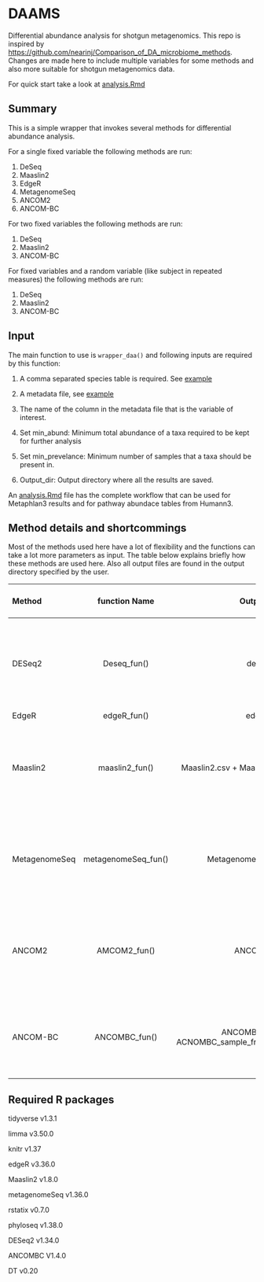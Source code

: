 
# DAAMS
Differential abundance analysis for shotgun metagenomics. This repo is inspired by https://github.com/nearinj/Comparison_of_DA_microbiome_methods. Changes are made here to include multiple variables for some methods and also more suitable for shotgun metagenomics data. 


For quick start take a look at [analysis.Rmd](analysis.Rmd)


## Summary

This is a simple wrapper that invokes several methods for differential abundance analysis.

For a single fixed variable the following methods are run:

1. DeSeq
2. Maaslin2
3. EdgeR
4. MetagenomeSeq
5. ANCOM2
6. ANCOM-BC

For two fixed variables the following methods are run:
1. DeSeq
2. Maaslin2
3. ANCOM-BC

For fixed variables and a random variable (like subject in repeated measures) the following methods are run:

1. DeSeq
2. Maaslin2
3. ANCOM-BC

## Input

The main function to use is `wrapper_daa()` and following inputs are required by this function:

1. A comma separated species table is required. See [example](example/merged_species_table.csv)

2. A metadata file, see [example](example/TS_metadata.txt)

3. The name of the column in the metadata file that is the variable of interest. 

4. Set  min_abund: Minimum total abundance of a taxa required to be kept for further analysis

5. Set min_prevelance: Minimum number of samples that a taxa should be present in.

6. Output_dir: Output directory where all the results are saved.


An [analysis.Rmd](analysis.Rmd) file has the complete workflow that can be used for Metaphlan3 results and for pathway abundace tables from Humann3.

## Method details and shortcommings

Most of the methods used here have a lot of flexibility and the functions can take a lot more parameters as input. The table below explains briefly how these methods are used here. Also all output files are found in the output directory specified by the user. 

|Method      |  function Name| Output files|Information | What features are used     | What is not used|
| :---        |    :----:   |          ---: | ---:|---:|---:|
| DESeq2      | Deseq_fun()|deseq.csv|  [UserGuide](https://bioconductor.org/packages/release/bioc/vignettes/DESeq2/inst/doc/DESeq2.html)     |  Works for two variables | Ramdom variables are added to the model like (Fixed + random). No interaction terms are allowed|
| EdgeR   |edgeR_fun() |edgeR.csv| [UserGuide](https://bioconductor.org/packages/release/bioc/vignettes/edgeR/inst/doc/edgeRUsersGuide.pdf)  |  Works for one|| variable    | Need to include more than one variable.s
| Maaslin2   |maaslin2_fun()| Maaslin2.csv + Maaslin2 dir| [UserGuide](https://www.bioconductor.org/packages/release/bioc/vignettes/Maaslin2/inst/doc/maaslin2.html)    |  works for two variables + random variables ,CSS normalization is default and no transformation is applied   | Not much missing but you can change the normalization method or add transformation    |
| MetagenomeSeq   |metagenomeSeq_fun()|Metagenomeseq.csv|[UserGuide](https://www.bioconductor.org/packages/devel/bioc/vignettes/metagenomeSeq/inst/doc/metagenomeSeq.pdf)|  works for one variable   |   It can be extended to multiple variables as per the user guide but looks more difficult to include   |  
| ANCOM2   |  AMCOM2_fun() |ANCOM2.csv|[UserGuide](https://github.com/FrederickHuangLin/ANCOM) | works for one variable  + 1 random variable     | structural zero feature is not being used right now but it can be use if the ANCOM2fun is called directly |
| ANCOM-BC  |ANCOMBC_fun() |ANCOMBC.csv + ACNOMBC_sample_fracs.csv|[UserGuide](http://www.bioconductor.org/packages/release/bioc/vignettes/ANCOMBC/inst/doc/ANCOMBC.html)   | works for two variables + 1 random variable      | Bias correction is not done but the sample fractions are saved if anyone wants to do it later.    |


## Required R packages

tidyverse v1.3.1

limma v3.50.0 

knitr v1.37

edgeR v3.36.0

Maaslin2 v1.8.0

metagenomeSeq v1.36.0

rstatix v0.7.0 

phyloseq v1.38.0

DESeq2 v1.34.0

ANCOMBC V1.4.0

DT v0.20


